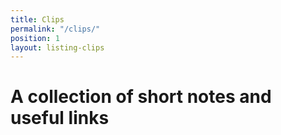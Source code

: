 ```yaml
---
title: Clips
permalink: "/clips/"
position: 1
layout: listing-clips
---
```

# A collection of short notes and useful links
